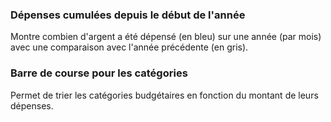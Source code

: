 ### Dépenses cumulées depuis le début de l'année

Montre combien d'argent a été dépensé (en bleu) sur une année (par mois) avec une comparaison avec l'année 
précédente (en gris).


### Barre de course pour les catégories

Permet de trier les catégories budgétaires en fonction du montant de leurs dépenses.
